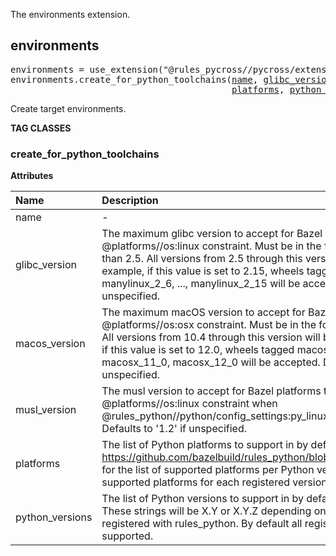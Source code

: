 <!-- Generated with Stardoc: http://skydoc.bazel.build -->

The environments extension.

<a id="environments"></a>

## environments

<pre>
environments = use_extension("@rules_pycross//pycross/extensions:environments.bzl", "environments")
environments.create_for_python_toolchains(<a href="#environments.create_for_python_toolchains-name">name</a>, <a href="#environments.create_for_python_toolchains-glibc_version">glibc_version</a>, <a href="#environments.create_for_python_toolchains-macos_version">macos_version</a>, <a href="#environments.create_for_python_toolchains-musl_version">musl_version</a>,
                                          <a href="#environments.create_for_python_toolchains-platforms">platforms</a>, <a href="#environments.create_for_python_toolchains-python_versions">python_versions</a>)
</pre>

Create target environments.


**TAG CLASSES**

<a id="environments.create_for_python_toolchains"></a>

### create_for_python_toolchains

**Attributes**

| Name  | Description | Type | Mandatory | Default |
| :------------- | :------------- | :------------- | :------------- | :------------- |
| <a id="environments.create_for_python_toolchains-name"></a>name |  -   | <a href="https://bazel.build/concepts/labels#target-names">Name</a> | required |  |
| <a id="environments.create_for_python_toolchains-glibc_version"></a>glibc_version |  The maximum glibc version to accept for Bazel platforms that match the @platforms//os:linux constraint. Must be in the format '2.X', and greater than 2.5. All versions from 2.5 through this version will be supported. For example, if this value is set to 2.15, wheels tagged manylinux_2_5, manylinux_2_6, ..., manylinux_2_15 will be accepted. Defaults to '2.28' if unspecified.   | String | optional |  `""`  |
| <a id="environments.create_for_python_toolchains-macos_version"></a>macos_version |  The maximum macOS version to accept for Bazel platforms that match the @platforms//os:osx constraint. Must be in the format 'X.Y' with X >= 10. All versions from 10.4 through this version will be supported. For example, if this value is set to 12.0, wheels tagged macosx_10_4, macosx_10_5, ..., macosx_11_0, macosx_12_0 will be accepted. Defaults to '15.0' if unspecified.   | String | optional |  `""`  |
| <a id="environments.create_for_python_toolchains-musl_version"></a>musl_version |  The musl version to accept for Bazel platforms that match the @platforms//os:linux constraint when @rules_python//python/config_settings:py_linux_libc is set to 'musl'. Defaults to '1.2' if unspecified.   | String | optional |  `""`  |
| <a id="environments.create_for_python_toolchains-platforms"></a>platforms |  The list of Python platforms to support in by default in Pycross builds. See https://github.com/bazelbuild/rules_python/blob/main/python/versions.bzl for the list of supported platforms per Python version. By default all supported platforms for each registered version are supported.   | List of strings | optional |  `[]`  |
| <a id="environments.create_for_python_toolchains-python_versions"></a>python_versions |  The list of Python versions to support in by default in Pycross builds. These strings will be X.Y or X.Y.Z depending on how versions were registered with rules_python. By default all registered versions are supported.   | List of strings | optional |  `[]`  |


